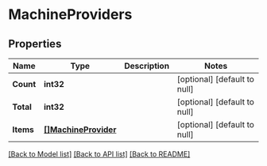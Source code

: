 # MachineProviders

## Properties
Name | Type | Description | Notes
------------ | ------------- | ------------- | -------------
**Count** | **int32** |  | [optional] [default to null]
**Total** | **int32** |  | [optional] [default to null]
**Items** | [**[]MachineProvider**](MachineProvider.md) |  | [optional] [default to null]

[[Back to Model list]](../README.md#documentation-for-models) [[Back to API list]](../README.md#documentation-for-api-endpoints) [[Back to README]](../README.md)

